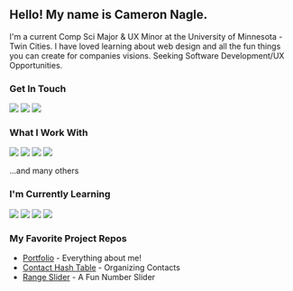 ## Hello! My name is Cameron Nagle.

I'm a current Comp Sci Major & UX Minor at the University of Minnesota - Twin Cities. I have loved learning about web design and all the fun things you can create for companies visions. Seeking Software Development/UX Opportunities.

### Get In Touch
<a href="mailto:camnag01@gmail.com"><img src="https://img.shields.io/badge/Gmail-D14836?style=for-the-badge&logo=gmail&logoColor=white"></a> <a href="www.linkedin.com/in/cameron-nagle01"><img src="https://img.shields.io/badge/LinkedIn-0077B5?style=for-the-badge&logo=linkedin&logoColor=white"></a> <a href="https://www.danny-berger.dev"><img src="https://img.shields.io/badge/portfolio-0A0A0A?style=for-the-badge&logo=dev.to&logoColor=white"></a> 

### What I Work With
<img src="https://img.shields.io/badge/Python-3776AB?style=for-the-badge&logo=python&logoColor=white"> <img src="https://img.shields.io/badge/C++-00599C?style=for-the-badge&logo=c++&logoColor=white"> <img src="https://img.shields.io/badge/C-A8B9CC?style=for-the-badge&logo=c&logoColor=white"> <img src="https://img.shields.io/badge/OCaml-EC6813?style=for-the-badge&logo=ocaml&logoColor=white">

...and many others

### I'm Currently Learning
<img src="https://img.shields.io/badge/JavaScript-F7DF1E?style=for-the-badge&logo=javascript logoColor=black"> <img src="https://img.shields.io/badge/HTML5-E34F26?style=for-the-badge&logo=html5 logoColor=white"> <img src="https://img.shields.io/badge/CSS3-1572B6?style=for-the-badge&logo=css3 logoColor=white"> <img src="https://img.shields.io/badge/React-20232A?style=for-the-badge&logo=react&logoColor=61DAFB"> 


### My Favorite Project Repos
* <a href="https://github.com/CamNagle24/nagle-portfolio">Portfolio</a> - Everything about me!
* <a href="https://github.com/CamNagle24/Contact_Hash_Table">Contact Hash Table</a> - Organizing Contacts
* <a href="https://github.com/CamNagle24/Range-Slider">Range Slider</a> - A Fun Number Slider